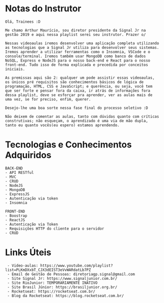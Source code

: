 # Notas do Instrutor

    Olá, Trainees :D

    Me chamo Arthur Maurício, sou diretor presidente da Signal Jr na gestão 2019 e aqui nessa playlist serei seu instrutor. Prazer o/

    Nessas videoaulas iremos desenvolver uma aplicação completa utilizando as tecnologias que a Signal Jr utiliza para desenvolver seus sistemas. Iremos aprender a utilizar ferramentas como o Insomnia, VSCode e o console/terminal. Iremos também usar MongoDB como banco de dados NoSQL, Express e NodeJS para o nosso back-end e React para o nosso front-end. Tudo isso de forma explicada e precedida por conceitos iniciais.

    As premissas aqui são 2: qualquer um pode assistir essas videoaulas, os únicos pré requisitos são conhecimentos básicos de lógica de programação, HTML, CSS e JavaScript; e querência, ou seja, você tem que ser forte e pensar fora da caixa, ir atrás de informações fora dessa playlist, deve se esforçar pra aprender, ver as aulas mais de uma vez, se for preciso, enfim, querer.

    Desejo-lhe uma boa sorte nessa fase final do processo seletivo :D

    Não deixem de comentar as aulas, tanto com dúvidas quanto com críticas construtivas; não esqueçam, o aprendizado é uma via de mão dupla, tanto eu quanto vocês(eu espero) estamos aprendendo.


# Tecnologias e Conhecimentos Adquiridos

    BACK-END
    - API RESTful
    - MVC
    - CRUD
    - NodeJS
    - MongoDB
    - ExpressJS
    - Autenticação via token
    - Insomnia

    FRONT-END
    - Boostrap
    - ReactJS
    - Autenticação via Token
    - Requisições HTTP do cliente para o servidor
    - CRUD

# Links Úteis 

     - Video-aulas: https://www.youtube.com/playlist?list=PLKmDXxbT_CJX3dEIST3eVvWARdatLb7PZ
     - Email de Gestão de Pessoas: diretoriagp.signal@gmail.com
     - Site Signal Jr: https://www.signaljunior.com.br/
     - Site RioJunior: TEMPORARIAMENTE INATIVO
     - Site Brasil Júnior: https://brasiljunior.org.br/
     - Rocketseat: https://rocketseat.com.br/
     - Blog da Rocketseat: https://blog.rocketseat.com.br/